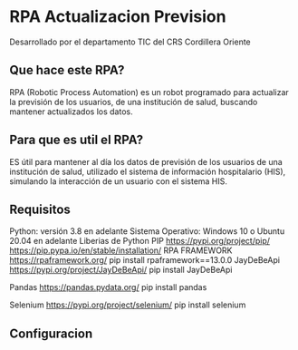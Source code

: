 # RPA Actualizacion Prevision
Desarrollado por el departamento TIC del CRS Cordillera Oriente

## Que hace este RPA?
RPA (Robotic Process Automation) es un robot programado para actualizar la previsión de los usuarios, de una institución de salud, buscando mantener actualizados los datos.
## Para que es util el RPA?
ES útil para mantener al día los datos de previsión de los usuarios de una institución de salud, utilizado el sistema de información hospitalario (HIS), simulando la interacción de un usuario con el sistema HIS.
## Requisitos
Python: versión 3.8 en adelante
Sistema Operativo: Windows 10 o Ubuntu 20.04 en adelante
Liberias de Python
PIP
https://pypi.org/project/pip/
https://pip.pypa.io/en/stable/installation/
RPA FRAMEWORK
https://rpaframework.org/ 
pip install rpaframework==13.0.0
JayDeBeApi
https://pypi.org/project/JayDeBeApi/
pip install JayDeBeApi

Pandas
https://pandas.pydata.org/
pip install pandas

Selenium
https://pypi.org/project/selenium/
pip install selenium


## Configuracion

